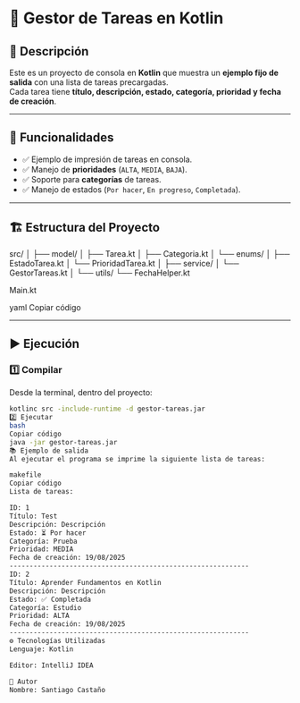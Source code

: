 # 📝 Gestor de Tareas en Kotlin

## 📌 Descripción  
Este es un proyecto de consola en **Kotlin** que muestra un **ejemplo fijo de salida** con una lista de tareas precargadas.  
Cada tarea tiene **título, descripción, estado, categoría, prioridad y fecha de creación**.  

---

## 🎯 Funcionalidades  

- ✅ Ejemplo de impresión de tareas en consola.  
- ✅ Manejo de **prioridades** (`ALTA`, `MEDIA`, `BAJA`).  
- ✅ Soporte para **categorías** de tareas.  
- ✅ Manejo de estados (`Por hacer`, `En progreso`, `Completada`).  

---

## 🏗️ Estructura del Proyecto  

src/
│
├── model/
│ ├── Tarea.kt
│ ├── Categoria.kt
│ └── enums/
│ ├── EstadoTarea.kt
│ └── PrioridadTarea.kt
│
├── service/
│ └── GestorTareas.kt
│
└── utils/
└── FechaHelper.kt

Main.kt

yaml
Copiar código

---

## ▶️ Ejecución  

### 1️⃣ Compilar  
Desde la terminal, dentro del proyecto:  
```bash
kotlinc src -include-runtime -d gestor-tareas.jar
2️⃣ Ejecutar
bash
Copiar código
java -jar gestor-tareas.jar
📚 Ejemplo de salida
Al ejecutar el programa se imprime la siguiente lista de tareas:

makefile
Copiar código
Lista de tareas:

ID: 1
Título: Test
Descripción: Descripción
Estado: ⏳ Por hacer
Categoría: Prueba
Prioridad: MEDIA
Fecha de creación: 19/08/2025
------------------------------------------------------------
ID: 2
Título: Aprender Fundamentos en Kotlin
Descripción: Descripción
Estado: ✅ Completada
Categoría: Estudio
Prioridad: ALTA
Fecha de creación: 19/08/2025
------------------------------------------------------------
⚙️ Tecnologías Utilizadas
Lenguaje: Kotlin

Editor: IntelliJ IDEA

👤 Autor
Nombre: Santiago Castaño